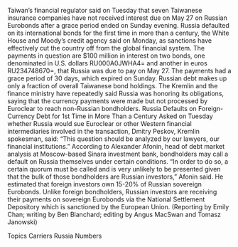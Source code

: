 Taiwan’s financial regulator said on Tuesday that seven Taiwanese insurance companies have not received interest due on May 27 on Russian Eurobonds after a grace period ended on Sunday evening.
Russia defaulted on its international bonds for the first time in more than a century, the White House and Moody’s credit agency said on Monday, as sanctions have effectively cut the country off from the global financial system.
The payments in question are $100 million in interest on two bonds, one denominated in U.S. dollars RU000A0JWHA4= and another in euros RU234748670=, that Russia was due to pay on May 27. The payments had a grace period of 30 days, which expired on Sunday.
Russian debt makes up only a fraction of overall Taiwanese bond holdings.
The Kremlin and the finance ministry have repeatedly said Russia was honoring its obligations, saying that the currency payments were made but not processed by Euroclear to reach non-Russian bondholders.
Russia Defaults on Foreign-Currency Debt for 1st Time in More Than a Century
Asked on Tuesday whether Russia would sue Euroclear or other Western financial intermediaries involved in the transaction, Dmitry Peskov, Kremlin spokesman, said: “This question should be analyzed by our lawyers, our financial institutions.”
According to Alexander Afonin, head of debt market analysis at Moscow-based Sinara investment bank, bondholders may call a default on Russia themselves under certain conditions.
“In order to do so, a certain quorum must be called and is very unlikely to be presented given that the bulk of those bondholders are Russian investors,” Afonin said. He estimated that foreign investors own 15-20% of Russian sovereign Eurobonds.
Unlike foreign bondholders, Russian investors are receiving their payments on sovereign Eurobonds via the National Settlement Depository which is sanctioned by the European Union.
(Reporting by Emily Chan; writing by Ben Blanchard; editing by Angus MacSwan and Tomasz Janowski)

Topics
Carriers
Russia
Numbers
